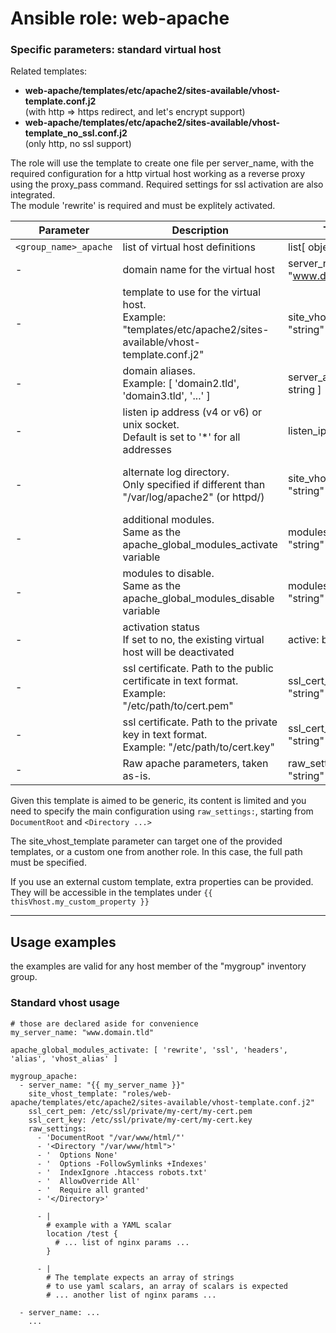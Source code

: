 # Ansible role: web-apache


### Specific parameters: standard virtual host

Related templates:
* **web-apache/templates/etc/apache2/sites-available/vhost-template.conf.j2**  
  (with http => https redirect, and let's encrypt support)
* **web-apache/templates/etc/apache2/sites-available/vhost-template_no_ssl.conf.j2**  
  (only http, no ssl support)

The role will use the template to create one file per server_name,  with the required configuration for a http virtual host working as a reverse proxy using the proxy_pass command.
Required settings for ssl activation are also integrated.  
The module 'rewrite' is required and must be explitely activated.


| Parameter | Description | Type | Default value |
| --------- | ----------- | ---- | ------------- |
| `<group_name>_apache` | list of virtual host definitions | list[ object ] | [ ] |
| - | domain name for the virtual host | server_name: "www.domain.tld" | mandatory |
| - | template to use for the virtual host.<br />Example: "templates/etc/apache2/sites-available/vhost-template.conf.j2" | site_vhost_template: "string" | mandatory |
| - | domain aliases.<br />Example: [ 'domain2.tld', 'domain3.tld', '...' ] | server_alias: [ string ] | [ ] |
| - | listen ip address (v4 or v6) or unix socket.<br />Default is set to '*' for all addresses | listen_ip: "string" | "*" |
| - | alternate log directory.<br />Only specified if different than "/var/log/apache2" (or httpd/) | site_vhost_log_dir: "string" | "/var/log/apache2" (debian) or "/var/log/httpd" (rhel) |
| - | additional modules.<br />Same as the apache_global_modules_activate variable | modules_activate: [ "string" ] | [ ] |
| - | modules to disable.<br />Same as the apache_global_modules_disable variable | modules_disable: [ "string" ] | [ ] |
| - | activation status<br />If set to no, the existing virtual host will be deactivated | active: boolean | yes |
| - | ssl certificate. Path to the public certificate in text format.<br />Example: "/etc/path/to/cert.pem" | ssl_cert_pem: "string" | "" |
| - | ssl certificate. Path to the private key in text format.<br />Example: "/etc/path/to/cert.key" | ssl_cert_key: "string" | "" |
| - | Raw apache parameters, taken as-is. | raw_settings: [ "string" ] | [ ] |

Given this template is aimed to be generic, its content is limited and you need to specify the main configuration using `raw_settings:`, starting from `DocumentRoot` and `<Directory ...>`

The site_vhost_template parameter can target one of the provided templates, or a custom one from another role.
In this case, the full path must be specified.

If you use an external custom template, extra properties can be provided. They will be accessible in the templates under `{{ thisVhost.my_custom_property }}`


---
## Usage examples

the examples are valid for any host member of the "mygroup" inventory group.


### Standard vhost usage


```
# those are declared aside for convenience
my_server_name: "www.domain.tld"

apache_global_modules_activate: [ 'rewrite', 'ssl', 'headers', 'alias', 'vhost_alias' ]

mygroup_apache:
  - server_name: "{{ my_server_name }}"
    site_vhost_template: "roles/web-apache/templates/etc/apache2/sites-available/vhost-template.conf.j2"
    ssl_cert_pem: /etc/ssl/private/my-cert/my-cert.pem
    ssl_cert_key: /etc/ssl/private/my-cert/my-cert.key
    raw_settings:
      - 'DocumentRoot "/var/www/html/"'
      - '<Directory "/var/www/html">'
      - '  Options None'
      - '  Options -FollowSymlinks +Indexes'
      - '  IndexIgnore .htaccess robots.txt'
      - '  AllowOverride All'
      - '  Require all granted'
      - '</Directory>'

      - |
        # example with a YAML scalar
        location /test {
          # ... list of nginx params ...
        }

      - |
        # The template expects an array of strings
        # to use yaml scalars, an array of scalars is expected
        # ... another list of nginx params ...

  - server_name: ...
    ...
```

